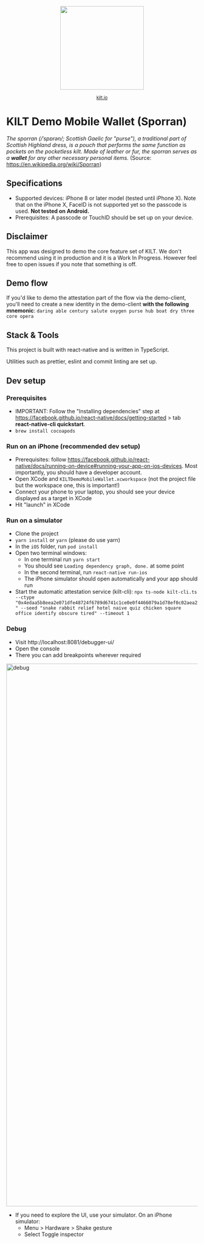 <p align="center">
<img width="220" src="https://user-images.githubusercontent.com/9762897/67468312-9176b700-f64a-11e9-8d88-1441380a71f6.jpg">  
  <div align="center"><sup><a href="https://kilt.io">kilt.io</a></sup></div> 
</p>

# KILT Demo Mobile Wallet (Sporran)

_The sporran (/ˈspɒrən/; Scottish Gaelic for "purse"), a traditional part of Scottish Highland dress, is a pouch that performs the same function as pockets on the pocketless kilt. Made of leather or fur, the sporran serves as a **wallet** for any other necessary personal items._ (Source: https://en.wikipedia.org/wiki/Sporran)

## Specifications
- Supported devices: iPhone 8 or later model (tested until iPhone X). Note that on the iPhone X, FaceID is not supported yet so the passcode is used. **Not tested on Android.** 
- Prerequisites: A passcode or TouchID should be set up on your device.

## Disclaimer

This app was designed to demo the core feature set of KILT. We don't recommend using it in production and it is a Work In Progress. 
However feel free to open issues if you note that something is off.

## Demo flow

If you'd like to demo the attestation part of the flow via the demo-client, you'll need to create a new identity in the demo-client **with the following mnemonic**:
`daring able century salute oxygen purse hub boat dry three core opera`

## Stack & Tools

This project is built with react-native and is written in TypeScript.

Utilities such as prettier, eslint and commit linting are set up.

## Dev setup

### Prerequisites

- IMPORTANT: Follow the "Installing dependencies" step at https://facebook.github.io/react-native/docs/getting-started > tab **react-native-cli quickstart**.
- `brew install cocoapods`

### Run on an iPhone (recommended dev setup)

- Prerequisites: follow https://facebook.github.io/react-native/docs/running-on-device#running-your-app-on-ios-devices. Most importantly, you should have a developer account.
- Open XCode and `KILTDemoMobileWallet.xcworkspace` (not the project file but the workspace one, this is important!)
- Connect your phone to your laptop, you should see your device displayed as a target in XCode
- Hit "launch" in XCode

### Run on a simulator

- Clone the project
- `yarn install` or `yarn` (please do use yarn)
- In the `iOS` folder, run `pod install`
- Open two terminal windows:
  - In one terminal run `yarn start`
  - You should see `Loading dependency graph, done.` at some point
  - In the second terminal, run `react-native run-ios`
  - The iPhone simulator should open automatically and your app should run
- Start the automatic attestation service (kilt-cli):
  `npx ts-node kilt-cli.ts --ctype "0x4edaa5b8eea2e071dfe48724f6789d6741c1ce0e0f4466079a1d78ef0c02aea2" --seed "snake rabbit relief hotel naive quiz chicken square office identify obscure tired" --timeout 1`

### Debug

- Visit http://localhost:8081/debugger-ui/
- Open the console
- There you can add breakpoints wherever required

<img width="1429" alt="debug" src="https://user-images.githubusercontent.com/9762897/66653699-e8d35b00-ec38-11e9-994b-8219b67cf0a1.png">

- If you need to explore the UI, use your simulator. On an iPhone simulator:
  - Menu > Hardware > Shake gesture
  - Select Toggle inspector
